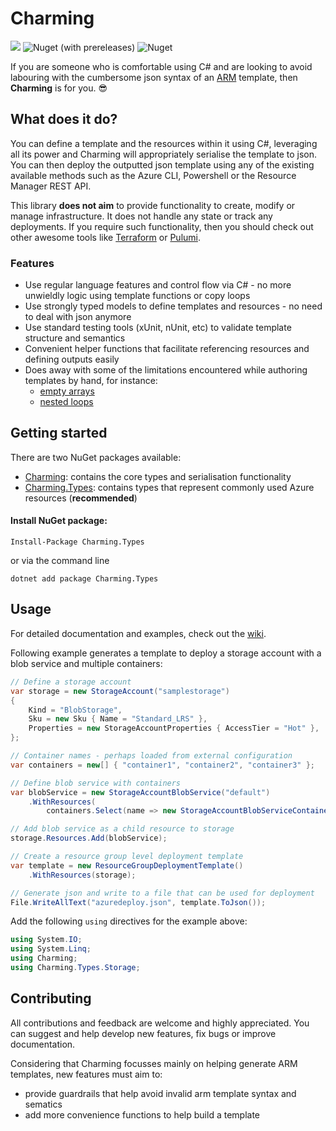 # Charming

![](https://github.com/tzkhan/Charming/workflows/CI/badge.svg)
![Nuget (with prereleases)](https://img.shields.io/nuget/vpre/Charming)
![Nuget](https://img.shields.io/nuget/dt/Charming)

If you are someone who is comfortable using C# and are looking to avoid labouring with the cumbersome json syntax of an [ARM](https://docs.microsoft.com/en-us/azure/azure-resource-manager/templates/overview) template, then **Charming** is for you. 😎

## What does it do?
You can define a template and the resources within it using C#, leveraging all its power and Charming will appropriately serialise the template to json. You can then deploy the outputted json template using any of the existing available methods such as the Azure CLI, Powershell or the Resource Manager REST API.

This library **does not aim** to provide functionality to create, modify or manage infrastructure. It does not handle any state or track any deployments. If you require such functionality, then you should check out other awesome tools like [Terraform](https://www.terraform.io/) or [Pulumi](https://www.pulumi.com/).

### Features
- Use regular language features and control flow via C# - no more unwieldly logic using template functions or copy loops
- Use strongly typed models to define templates and resources - no need to deal with json anymore
- Use standard testing tools (xUnit, nUnit, etc) to validate template structure and semantics
- Convenient helper functions that facilitate referencing resources and defining outputs easily
- Does away with some of the limitations encountered while authoring templates by hand, for instance:
  - [empty arrays](https://stackoverflow.com/questions/53722613/arm-resource-iteration-failing-with-an-empty-array)
  - [nested loops](https://docs.microsoft.com/en-us/azure/azure-resource-manager/templates/copy-resources#iteration-for-a-child-resource)

## Getting started

There are two NuGet packages available:
- [Charming](https://www.nuget.org/packages/Charming): contains the core types and serialisation functionality
- [Charming.Types](https://www.nuget.org/packages/Charming.Types): contains types that represent commonly used Azure resources (**recommended**)

#### Install NuGet package:

```
Install-Package Charming.Types
```

or via the command line

```
dotnet add package Charming.Types
```

## Usage

For detailed documentation and examples, check out the [wiki](https://github.com/tzkhan/Charming/wiki).

Following example generates a template to deploy a storage account with a blob service and multiple containers:

```csharp
// Define a storage account
var storage = new StorageAccount("samplestorage")
{
    Kind = "BlobStorage",
    Sku = new Sku { Name = "Standard_LRS" },
    Properties = new StorageAccountProperties { AccessTier = "Hot" },
};

// Container names - perhaps loaded from external configuration
var containers = new[] { "container1", "container2", "container3" };

// Define blob service with containers
var blobService = new StorageAccountBlobService("default")
    .WithResources(
        containers.Select(name => new StorageAccountBlobServiceContainer(name)));

// Add blob service as a child resource to storage
storage.Resources.Add(blobService);

// Create a resource group level deployment template
var template = new ResourceGroupDeploymentTemplate()
    .WithResources(storage);

// Generate json and write to a file that can be used for deployment
File.WriteAllText("azuredeploy.json", template.ToJson());
```

Add the following `using` directives for the example above:

```csharp
using System.IO;
using System.Linq;
using Charming;
using Charming.Types.Storage;
```

## Contributing
All contributions and feedback are welcome and highly appreciated. You can suggest and help develop new features, fix bugs or improve documentation.

Considering that Charming focusses mainly on helping generate ARM templates, new features must aim to:
- provide guardrails that help avoid invalid arm template syntax and sematics
- add more convenience functions to help build a template
